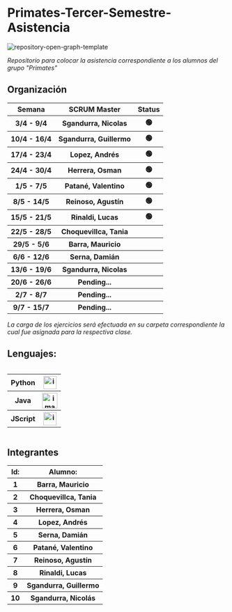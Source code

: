 # Primates-Tercer-Semestre-Asistencia

![repository-open-graph-template](https://user-images.githubusercontent.com/111594677/232668817-8e98b10a-384f-4730-a592-ff342a4272ca.png)

*Repositorio para colocar la asistencia correspondiente a los alumnos del grupo "Primates"*

## Organización
<table style="width: 100%; text-align: center;">
  <tr>
    <th>Semana</th>
    <th>SCRUM Master</th>
    <th>Status</th>
  </tr>
  <tr>
    <th>3/4 - 9/4</th>
    <th>Sgandurra, Nicolas</th>
    <th> 🟢 </th>
  </tr>
  <tr>
    <th>10/4 - 16/4</th>
    <th>Sgandurra, Guillermo</th>
    <th> 🟢 </th>
  </tr>
  <tr>
    <th>17/4 - 23/4</th>
    <th>Lopez, Andrés</th>
    <th> 🟢 </th>
  </tr>
  <tr>
    <th>24/4 - 30/4</th>
    <th> Herrera, Osman </th>
    <th> 🟢 </th>
  </tr>
  <tr>
    <th>1/5 - 7/5</th>
    <th> Patané, Valentino </th>
    <th> 🟢 </th>
  </tr>
  <tr>
    <th>8/5 - 14/5</th>
    <th> Reinoso, Agustín </th>
    <th> 🟢 </th>
  </tr>
  <tr>
    <th>15/5 - 21/5</th>
    <th> Rinaldi, Lucas </th>
    <th> 🟢 </th>
  </tr>
  <tr>
    <th>22/5 - 28/5</th>
    <th>  Choquevillca, Tania </th>
    <th>          </th>
  </tr>
  <tr>
    <th>29/5 - 5/6</th>
    <th> Barra, Mauricio </th>
    <th>          </th>
  </tr>
  <tr>
    <th>6/6 - 12/6</th>
    <th> Serna, Damián </th>
    <th>          </th>
  </tr>
  <tr>
    <th>13/6 - 19/6</th>
    <th>Sgandurra, Nicolas</th>
    <th>          </th>
  </tr>
  <tr>
    <th>20/6 - 26/6</th>
    <th> Pending... </th>
    <th>          </th>
  </tr>
  <tr>
    <th>2/7 - 8/7</th>
    <th> Pending... </th>
    <th>          </th>
  </tr>
  <tr>
    <th>9/7 - 15/7</th>
    <th> Pending... </th>
    <th>          </th>
  </tr>
</table>


*La carga de los ejercicios será efectuada en su carpeta correspondiente la cual fue asignada para la respectiva clase.*

## Lenguajes:

<div style="overflow-x: auto; overflow-y: hidden;">
  <table>
    <tr>
      <th>Python</th>
      <th> <img src="https://user-images.githubusercontent.com/111594677/232658922-1758a4c2-aeb5-4e1d-8a24-ed18d30e2265.png" alt="imagen" width="30"> </th>
    </tr>
    <tr>
      <th>Java</th>
      <th> <img src="https://user-images.githubusercontent.com/111594677/232658674-541d1ad3-6a9e-4dd3-87b7-32a153cd0753.png" alt="imagen" width="35"> </th>
    </tr>
    <tr>
      <th>JScript</th>
      <th> <img src="https://user-images.githubusercontent.com/111594677/232659377-a34daabe-5216-44b3-a4c6-02e880d21312.png" alt="imagen" width="30"> </th>
    </tr>
  </table>
</div>

## Integrantes


  <table style="width: 100%; text-align: center;">
      <tr>
      <th>Id:</th>
      <th>Alumno:</th>
    </tr>
    <tr>
      <th>1</th>
      <th>Barra, Mauricio</th>
    </tr>
    <tr>
      <th>2</th>
      <th>Choquevillca, Tania</th>
    </tr>
    <tr>
      <th>3</th>
      <th>Herrera, Osman</th>
    </tr>
    <tr>
      <th>4</th>
      <th>Lopez, Andrés</th>
    </tr>
    <tr>
      <th>5</th>
      <th>Serna, Damián</th>
    </tr>
    <tr>
      <th>6</th>
      <th>Patané, Valentino</th>
    </tr>
    <tr>
      <th>7</th>
      <th>Reinoso, Agustín</th>
    </tr>
    <tr>
      <th>8</th>
      <th>Rinaldi, Lucas</th>
    </tr>
    <tr>
      <th>9</th>
      <th>Sgandurra, Guillermo</th>
    </tr>
    <tr>
      <th>10</th>
      <th>Sgandurra, Nicolás</th>
    </tr>
  </table>




